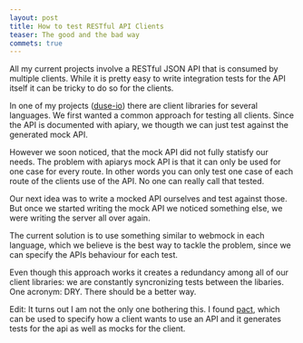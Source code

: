 ```yaml
---
layout: post
title: How to test RESTful API Clients
teaser: The good and the bad way
commets: true
---
```


All my current projects involve a RESTful JSON API that is consumed by multiple
clients. While it is pretty easy to write integration tests for the API itself
it can be tricky to do so for the clients.

In one of my projects ([duse-io](https://github.com/duse-io/)) there are client
libraries for several languages. We first wanted a common approach for testing
all clients. Since the API is documented with apiary, we thougth we can just
test against the generated mock API.

However we soon noticed, that the mock API did not fully statisfy our needs.
The problem with apiarys mock API is that it can only be used for one case for
every route. In other words you can only test one case of each route of the
clients use of the API. No one can really call that tested.

Our next idea was to write a mocked API ourselves and test against those.
But once we started writing the mock API we noticed something else, we were
writing the server all over again.

The current solution is to use something similar to webmock in each language,
which we believe is the best way to tackle the problem, since we can specify
the APIs behaviour for each test.

Even though this approach works it creates a redundancy among all of our client
libraries: we are constantly syncronizing tests between the libaries. One
acronym: DRY. There should be a better way.

Edit: It turns out I am not the only one bothering this. I found
[pact](https://github.com/realestate-com-au/pact), which can be used to specify
how a client wants to use an API and it generates tests for the api as well as
mocks for the client.

